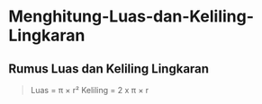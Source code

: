 # Menghitung-Luas-dan-Keliling-Lingkaran
## Rumus Luas dan Keliling Lingkaran

> Luas     = π × r²
  Keliling = 2 x π × r